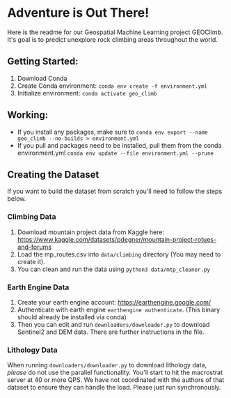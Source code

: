 # Adventure is Out There!

Here is the readme for our Geospatial Machine Learning project GEOClimb. It's goal is to predict unexplore rock climbing areas throughout the world.

## Getting Started:

1. Download Conda
2. Create Conda environment: `conda env create -f environment.yml`
3. Initialize environment: `conda activate geo_climb`

## Working:

- If you install any packages, make sure to `conda env export --name geo_climb --no-builds > environment.yml`
- If you pull and packages need to be installed, pull them from the conda environment.yml `conda env update --file environment.yml --prune`

## Creating the Dataset

If you want to build the dataset from scratch you'll need to follow the steps below.

### Climbing Data

1. Download mountain project data from Kaggle here: https://www.kaggle.com/datasets/pdegner/mountain-project-rotues-and-forums
2. Load the mp_routes.csv into `data/climbing` directory (You may need to create it).
3. You can clean and run the data using `python3 data/mtp_cleaner.py`

### Earth Engine Data

1. Create your earth engine account: https://earthengine.google.com/
2. Authenticate with earth engine `earthengine authenticate`. (This binary should already be installed via conda)
3. Then you can edit and run `downloaders/downloader.py` to download Sentinel2 and DEM data. There are further instructions in the file.

### Lithology Data

When running `downloaders/downloader.py` to download lithology data, _please_ do not use the parallel functionality. You'll start to hit the macrostrat server at 40 or more QPS. We have not coordinated with the authors of that dataset to ensure they can handle the load. Please just run synchronously.
